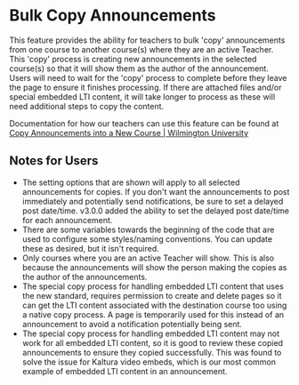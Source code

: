 # Bulk Copy Announcements

This feature provides the ability for teachers to bulk 'copy' announcements from one course to another course(s) where they are an active Teacher. This 'copy' process is creating new announcements in the selected course(s) so that it will show them as the author of the announcement. Users will need to wait for the 'copy' process to complete before they leave the page to ensure it finishes processing. If there are attached files and/or special embedded LTI content, it will take longer to process as these will need additional steps to copy the content.

Documentation for how our teachers can use this feature can be found at [Copy Announcements into a New Course | Wilmington University](https://www.wilmu.edu/canvas/copycanvascontent.aspx#copyannouncement)

## Notes for Users

- The setting options that are shown will apply to all selected announcements for copies. If you don't want the announcements to post immediately and potentially send notifications, be sure to set a delayed post date/time. v3.0.0 added the ability to set the delayed post date/time for each announcement.
- There are some variables towards the beginning of the code that are used to configure some styles/naming conventions. You can update these as desired, but it isn't required.
- Only courses where you are an active Teacher will show. This is also because the announcements will show the person making the copies as the author of the announcements.
- The special copy process for handling embedded LTI content that uses the new standard, requires permission to create and delete pages so it can get the LTI content associated with the destination course too using a native copy process. A page is temporarily used for this instead of an announcement to avoid a notification potentially being sent.
- The special copy process for handling embedded LTI content may not work for all embedded LTI content, so it is good to review these copied announcements to ensure they copied successfully. This was found to solve the issue for Kaltura video embeds, which is our most common example of embedded LTI content in an announcement.
